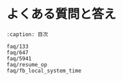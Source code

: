 # よくある質問と答え

```{toctree}
:caption: 目次

faq/133
faq/647
faq/5941
faq/resume_op
faq/fb_local_system_time
```